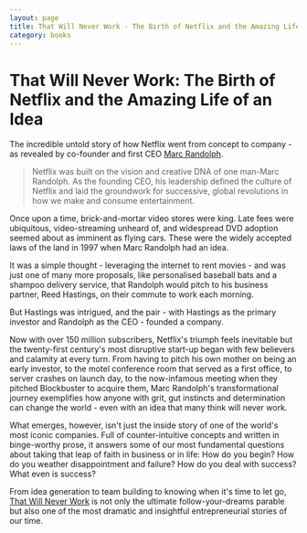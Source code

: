 ```yaml
---
layout: page
title: That Will Never Work - The Birth of Netflix and the Amazing Life of an Idea
category: books
---
```


# That Will Never Work: The Birth of Netflix and the Amazing Life of an Idea

The incredible untold story of how Netflix went from concept to company - as revealed by co-founder and first CEO [Marc Randolph](https://en.wikipedia.org/wiki/Marc_Randolph).

> Netflix was built on the vision and creative DNA of one man-Marc Randolph. As the founding CEO, his leadership defined the culture of Netflix and laid the groundwork for successive, global revolutions in how we make and consume entertainment.

Once upon a time, brick-and-mortar video stores were king. Late fees were ubiquitous, video-streaming unheard of, and widespread DVD adoption seemed about as imminent as flying cars. These were the widely accepted laws of the land in 1997 when Marc Randolph had an idea.

It was a simple thought - leveraging the internet to rent movies - and was just one of many more proposals, like personalised baseball bats and a shampoo delivery service, that Randolph would pitch to his business partner, Reed Hastings, on their commute to work each morning.

But Hastings was intrigued, and the pair - with Hastings as the primary investor and Randolph as the CEO - founded a company.

Now with over 150 million subscribers, Netflix's triumph feels inevitable but the twenty-first century's most disruptive start-up began with few believers and calamity at every turn. From having to pitch his own mother on being an early investor, to the motel conference room that served as a first office, to server crashes on launch day, to the now-infamous meeting when they pitched Blockbuster to acquire them, Marc Randolph's transformational journey exemplifies how anyone with grit, gut instincts and determination can change the world - even with an idea that many think will never work.

What emerges, however, isn't just the inside story of one of the world's most iconic companies. Full of counter-intuitive concepts and written in binge-worthy prose, it answers some of our most fundamental questions about taking that leap of faith in business or in life: How do you begin? How do you weather disappointment and failure? How do you deal with success? What even is success?

From idea generation to team building to knowing when it's time to let go, [That Will Never Work](https://www.amazon.com/That-Will-Never-Work-Netflix-ebook/dp/B07QRVWBX2/) is not only the ultimate follow-your-dreams parable but also one of the most dramatic and insightful entrepreneurial stories of our time.
